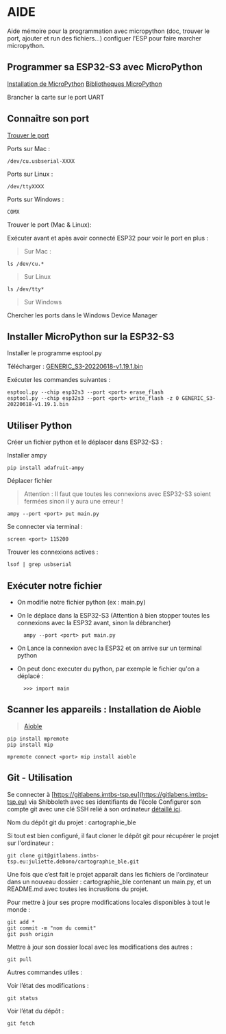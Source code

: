 # AIDE

Aide mémoire pour la programmation avec micropython (doc, trouver le port, ajouter et run des fichiers…) configuer l'ESP pour faire marcher micropython.

## Programmer sa ESP32-S3 avec MicroPython

[Installation de MicroPython](https://micropython.org/download/GENERIC_S3/)
[Bibliotheques MicroPython](https://github.com/micropython/micropython-lib)

Brancher la carte sur le port UART

## Connaître son port

[Trouver le port](https://docs.espressif.com/projects/esp-idf/en/v4.4-beta1/esp32/get-started/establish-serial-connection.html)

Ports sur Mac :

    /dev/cu.usbserial-XXXX

Ports sur Linux :

    /dev/ttyXXXX

Ports sur Windows :

    COMX

Trouver le port (Mac & Linux):

Exécuter avant et apès avoir connecté ESP32 pour voir le port en plus :

> Sur Mac :

    ls /dev/cu.*

> Sur Linux

    ls /dev/tty*

> Sur Windows

Chercher les ports dans le Windows Device Manager

## Installer MicroPython sur la ESP32-S3

Installer le programme esptool.py

Télécharger : [GENERIC_S3-20220618-v1.19.1.bin](https://micropython.org/resources/firmware/GENERIC_S3-20220618-v1.19.1.bin)

Exécuter les commandes suivantes :

    esptool.py --chip esp32s3 --port <port> erase_flash
    esptool.py --chip esp32s3 --port <port> write_flash -z 0 GENERIC_S3-20220618-v1.19.1.bin

## Utiliser Python

Créer un fichier python et le déplacer dans ESP32-S3 :

Installer ampy

    pip install adafruit-ampy

Déplacer fichier
> Attention : Il faut que toutes les connexions avec ESP32-S3 soient fermées sinon il y aura une erreur !

    ampy --port <port> put main.py

Se connecter via terminal :

    screen <port> 115200

Trouver les connexions actives :

    lsof | grep usbserial

## Exécuter notre fichier

- On modifie notre fichier python (ex : main.py)

- On le déplace dans la ESP32-S3 (Attention à bien stopper toutes les connexions avec la ESP32 avant, sinon la débrancher)

        ampy --port <port> put main.py

- On Lance la connexion avec la ESP32 et on arrive sur un terminal python

- On peut donc executer du python, par exemple le fichier qu'on a déplacé :

        >>> import main

## Scanner les appareils : Installation de Aioble

> [Aioble](https://github.com/micropython/micropython-lib/tree/master/micropython/bluetooth/aioble)

    pip install mpremote
    pip install mip

    mpremote connect <port> mip install aioble

## Git - Utilisation

Se connecter à [https://gitlabens.imtbs-tsp.eu](https://gitlabens.imtbs-tsp.eu) via Shibboleth avec ses identifiants de l’école
Configurer son compte git avec une clé SSH relié à son ordinateur [détaillé ici](https://gitlabens.imtbs-tsp.eu/help/user/ssh.md).

Nom du dépôt git du projet : cartographie_ble

Si tout est bien configuré, il faut cloner le dépôt git pour récupérer le projet sur l'ordinateur :

    git clone git@gitlabens.imtbs-tsp.eu:juliette.debono/cartographie_ble.git

Une fois que c’est fait le projet apparaît dans les fichiers de l'ordinateur dans un nouveau dossier : cartographie_ble contenant un main.py, et un README.md avec toutes les incrustions du projet.

Pour mettre à jour ses propre modifications locales disponibles à tout le monde :

    git add *
    git commit -m "nom du commit"
    git push origin

Mettre à jour son dossier local avec les modifications des autres :

    git pull

Autres commandes utiles :

Voir l’état des modifications :

    git status

Voir l’état du dépôt :

    git fetch
